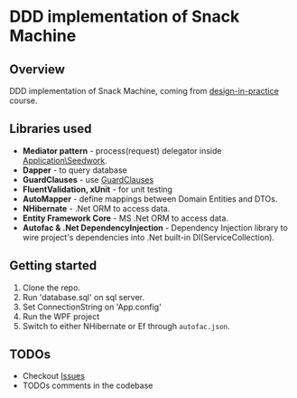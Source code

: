 

# DDD implementation of Snack Machine

## Overview

DDD implementation of Snack Machine, coming from [design-in-practice](https://app.pluralsight.com/library/courses/domain-driven-design-in-practice/) course.


## Libraries used

* **Mediator pattern** - process(request) delegator inside [Application\Seedwork](https://github.com/bahmani00/SnackMachine/tree/master/SnackMachineApp.Application/Seedwork).
* **Dapper** - to query database
* **GuardClauses** - use [GuardClauses](https://github.com/ardalis/GuardClauses)
* **FluentValidation, xUnit** - for unit testing
* **AutoMapper** - define mappings between Domain Entities and DTOs.
* **NHibernate** - .Net ORM to access data.
* **Entity Framework Core** - MS .Net ORM to access data.
* **Autofac & .Net DependencyInjection** - Dependency Injection library to wire project's dependencies into .Net built-in DI(ServiceCollection).

## Getting started

1. Clone the repo.
2. Run 'database.sql' on sql server.
3. Set ConnectionString on 'App.config'
3. Run the WPF project
4. Switch to either NHibernate or Ef through `autofac.json`.

## TODOs

* Checkout [Issues](https://github.com/bahmani00/SnackMachine/issues)
* TODOs comments in the codebase
